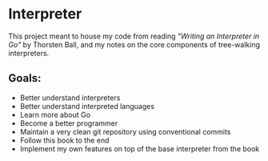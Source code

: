 # Interpreter

This project meant to house my code from reading _"Writing an Interpreter in Go"_ by Thorsten Ball, and my notes on the core components of tree-walking interpreters.

## Goals:

- Better understand interpreters
- Better understand interpreted languages
- Learn more about Go
- Become a better programmer
- Maintain a very clean git repository using conventional commits
- Follow this book to the end
- Implement my own features on top of the base interpreter from the book
